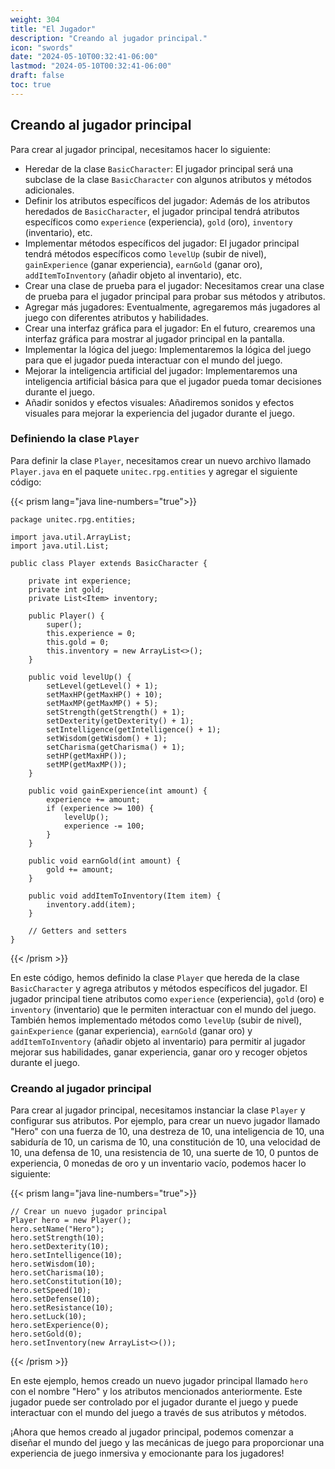 ```yaml
---
weight: 304
title: "El Jugador"
description: "Creando al jugador principal."
icon: "swords"
date: "2024-05-10T00:32:41-06:00"
lastmod: "2024-05-10T00:32:41-06:00"
draft: false
toc: true
---
```


## Creando al jugador principal

Para crear al jugador principal, necesitamos hacer lo siguiente:

- Heredar de la clase `BasicCharacter`: El jugador principal será una subclase de la clase `BasicCharacter` con algunos
  atributos y métodos adicionales.
- Definir los atributos específicos del jugador: Además de los atributos heredados de `BasicCharacter`, el jugador
  principal tendrá atributos específicos como `experience` (experiencia), `gold` (oro), `inventory` (inventario), etc.
- Implementar métodos específicos del jugador: El jugador principal tendrá métodos específicos como `levelUp` (subir de
  nivel), `gainExperience` (ganar experiencia), `earnGold` (ganar oro), `addItemToInventory` (añadir objeto al
  inventario),
  etc.
- Crear una clase de prueba para el jugador: Necesitamos crear una clase de prueba para el jugador principal para probar
  sus métodos y atributos.
- Agregar más jugadores: Eventualmente, agregaremos más jugadores al juego con diferentes atributos y habilidades.
- Crear una interfaz gráfica para el jugador: En el futuro, crearemos una interfaz gráfica para mostrar al jugador
  principal en la pantalla.
- Implementar la lógica del juego: Implementaremos la lógica del juego para que el jugador pueda interactuar con el
  mundo del juego.
- Mejorar la inteligencia artificial del jugador: Implementaremos una inteligencia artificial básica para que el jugador
  pueda tomar decisiones durante el juego.
- Añadir sonidos y efectos visuales: Añadiremos sonidos y efectos visuales para mejorar la experiencia del jugador
  durante el juego.

### Definiendo la clase `Player`

Para definir la clase `Player`, necesitamos crear un nuevo archivo llamado `Player.java` en el
paquete `unitec.rpg.entities`
y agregar el siguiente código:

{{< prism lang="java line-numbers="true">}}

    package unitec.rpg.entities;

    import java.util.ArrayList;
    import java.util.List;

    public class Player extends BasicCharacter {

        private int experience;
        private int gold;
        private List<Item> inventory;

        public Player() {
            super();
            this.experience = 0;
            this.gold = 0;
            this.inventory = new ArrayList<>();
        }

        public void levelUp() {
            setLevel(getLevel() + 1);
            setMaxHP(getMaxHP() + 10);
            setMaxMP(getMaxMP() + 5);
            setStrength(getStrength() + 1);
            setDexterity(getDexterity() + 1);
            setIntelligence(getIntelligence() + 1);
            setWisdom(getWisdom() + 1);
            setCharisma(getCharisma() + 1);
            setHP(getMaxHP());
            setMP(getMaxMP());
        }

        public void gainExperience(int amount) {
            experience += amount;
            if (experience >= 100) {
                levelUp();
                experience -= 100;
            }
        }

        public void earnGold(int amount) {
            gold += amount;
        }

        public void addItemToInventory(Item item) {
            inventory.add(item);
        }

        // Getters and setters
    }

{{< /prism >}}

En este código, hemos definido la clase `Player` que hereda de la clase `BasicCharacter` y agrega atributos y métodos
específicos del jugador. El jugador principal tiene atributos como `experience` (experiencia), `gold` (oro) e
`inventory` (inventario) que le permiten interactuar con el mundo del juego. También hemos implementado métodos como
`levelUp` (subir de nivel), `gainExperience` (ganar experiencia), `earnGold` (ganar oro) y `addItemToInventory` (añadir
objeto al inventario) para permitir al jugador mejorar sus habilidades, ganar experiencia, ganar oro y recoger objetos
durante el juego.

### Creando al jugador principal

Para crear al jugador principal, necesitamos instanciar la clase `Player` y configurar sus atributos. Por ejemplo, para
crear un nuevo jugador llamado "Hero" con una fuerza de 10, una destreza de 10, una inteligencia de 10, una sabiduría de
10, un carisma de 10, una constitución de 10, una velocidad de 10, una defensa de 10, una resistencia de 10, una suerte
de 10, 0 puntos de experiencia, 0 monedas de oro y un inventario vacío, podemos hacer lo siguiente:

{{< prism lang="java line-numbers="true">}}

    // Crear un nuevo jugador principal
    Player hero = new Player();
    hero.setName("Hero");
    hero.setStrength(10);
    hero.setDexterity(10);
    hero.setIntelligence(10);
    hero.setWisdom(10);
    hero.setCharisma(10);
    hero.setConstitution(10);
    hero.setSpeed(10);
    hero.setDefense(10);
    hero.setResistance(10);
    hero.setLuck(10);
    hero.setExperience(0);
    hero.setGold(0);
    hero.setInventory(new ArrayList<>());

{{< /prism >}}

En este ejemplo, hemos creado un nuevo jugador principal llamado `hero` con el nombre "Hero" y los atributos mencionados
anteriormente. Este jugador puede ser controlado por el jugador durante el juego y puede interactuar con el mundo del
juego a través de sus atributos y métodos.

¡Ahora que hemos creado al jugador principal, podemos comenzar a diseñar el mundo del juego y las mecánicas de juego
para proporcionar una experiencia de juego inmersiva y emocionante para los jugadores!